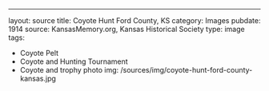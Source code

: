 ---
layout: source
title: Coyote Hunt Ford County, KS
category: Images
pubdate: 1914
source: KansasMemory.org, Kansas Historical Society 
type: image
tags: 
- Coyote Pelt
- Coyote and Hunting Tournament 
- Coyote and trophy photo
img: /sources/img/coyote-hunt-ford-county-kansas.jpg 
